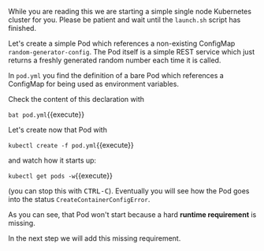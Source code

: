 
While you are reading this we are starting a simple single node Kubernetes cluster for you. Please be patient and wait until the `launch.sh` script has finished.

Let's create a simple Pod which references a non-existing ConfigMap `random-generator-config`.
The Pod itself is a simple REST service which just returns a freshly generated random number each time it is called.

In `pod.yml` you find the definition of a bare Pod which references a ConfigMap for being used as environment variables.

Check the content of this declaration with

`bat pod.yml`{{execute}}

Let's create now that Pod with

`kubectl create -f pod.yml`{{execute}}

and watch how it starts up:

`kubectl get pods -w`{{execute}}

(you can stop this with <kbd>CTRL-C</kbd>).
Eventually you will see how the Pod goes into the status `CreateContainerConfigError`.

As you can see, that Pod won't start because a hard **runtime requirement** is missing.

In the next step we will add this missing requirement.
